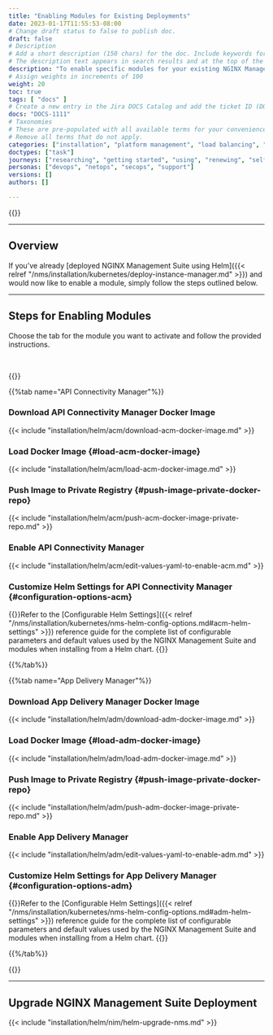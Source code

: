 ```yaml
---
title: "Enabling Modules for Existing Deployments"
date: 2023-01-17T11:55:53-08:00
# Change draft status to false to publish doc.
draft: false
# Description
# Add a short description (150 chars) for the doc. Include keywords for SEO. 
# The description text appears in search results and at the top of the doc.
description: "To enable specific modules for your existing NGINX Management Suite deployment, refer to the instructions in this guide."
# Assign weights in increments of 100
weight: 20
toc: true
tags: [ "docs" ]
# Create a new entry in the Jira DOCS Catalog and add the ticket ID (DOCS-<number>) below
docs: "DOCS-1111"
# Taxonomies
# These are pre-populated with all available terms for your convenience.
# Remove all terms that do not apply.
categories: ["installation", "platform management", "load balancing", "api management", "service mesh", "security", "analytics"]
doctypes: ["task"]
journeys: ["researching", "getting started", "using", "renewing", "self service"]
personas: ["devops", "netops", "secops", "support"]
versions: []
authors: []

---
```


{{<custom-styles>}}

---

## Overview

If you’ve already [deployed NGINX Management Suite using Helm]({{< relref "/nms/installation/kubernetes/deploy-instance-manager.md" >}}) and would now like to enable a module, simply follow the steps outlined below.

---

## Steps for Enabling Modules

Choose the tab for the module you want to activate and follow the provided instructions.

<br>

{{<tabs name="enable-nms-modules">}}

{{%tab name="API Connectivity Manager"%}}

### Download API Connectivity Manager Docker Image

{{< include "installation/helm/acm/download-acm-docker-image.md" >}}

### Load Docker Image {#load-acm-docker-image}

{{< include "installation/helm/acm/load-acm-docker-image.md" >}}

### Push Image to Private Registry {#push-image-private-docker-repo}

{{< include "installation/helm/acm/push-acm-docker-image-private-repo.md" >}}

### Enable API Connectivity Manager

{{< include "installation/helm/acm/edit-values-yaml-to-enable-acm.md" >}}

### Customize Helm Settings for API Connectivity Manager {#configuration-options-acm}

{{<see-also>}}Refer to the [Configurable Helm Settings]({{< relref "/nms/installation/kubernetes/nms-helm-config-options.md#acm-helm-settings" >}}) reference guide for the complete list of configurable parameters and default values used by the NGINX Management Suite and modules when installing from a Helm chart. {{</see-also>}}

{{%/tab%}}

{{%tab name="App Delivery Manager"%}}

### Download App Delivery Manager Docker Image

{{< include "installation/helm/adm/download-adm-docker-image.md" >}}

### Load Docker Image {#load-adm-docker-image}

{{< include "installation/helm/adm/load-adm-docker-image.md" >}}

### Push Image to Private Registry {#push-image-private-docker-repo}

{{< include "installation/helm/adm/push-adm-docker-image-private-repo.md" >}}

### Enable App Delivery Manager
{{< include "installation/helm/adm/edit-values-yaml-to-enable-adm.md" >}}

### Customize Helm Settings for App Delivery Manager {#configuration-options-adm}
{{<see-also>}}Refer to the [Configurable Helm Settings]({{< relref "/nms/installation/kubernetes/nms-helm-config-options.md#adm-helm-settings" >}}) reference guide for the complete list of configurable parameters and default values used by the NGINX Management Suite and modules when installing from a Helm chart. {{</see-also>}}


{{%/tab%}}

{{</tabs>}}

---

## Upgrade NGINX Management Suite Deployment

{{< include "installation/helm/nim/helm-upgrade-nms.md" >}}
